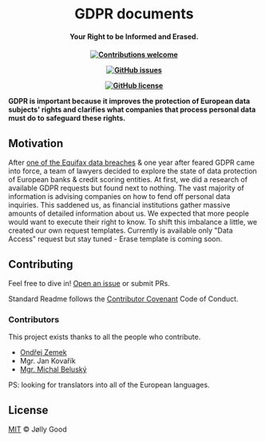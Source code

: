 
<h1 align="center">
  GDPR documents
  <br>
</h1>

<h4 align="center">Your Right to be Informed and Erased.<h4>

<div align="center">
 
  <!-- Contributions -->
  <a href="https://github.com/good-lly/gdpr-documents/issues/">
    <img src="https://img.shields.io/badge/contributions-welcome-orange.svg"
      alt="Contributions welcome" />
  </a>

 <!-- issues -->
  [![GitHub issues](https://img.shields.io/github/issues/Naereen/StrapDown.js.svg)](https://github.com/good-lly/gdpr-documents/issues/)
  
 <!-- License --> 
  [![GitHub license](https://img.shields.io/github/license/Naereen/StrapDown.js.svg)](https://github.com/good-lly/gdpr-documents/blob/master/LICENSE)
</div> 

GDPR is important because it improves the protection of European data subjects' rights and clarifies what companies that process personal data must do to safeguard these rights.


## Motivation 

After [one of the Equifax data breaches](https://techcrunch.com/2018/12/10/equifax-breach-preventable-house-oversight-report/) & one year after feared GDPR came into force, a team of lawyers decided to explore the state of data protection of European banks & credit scoring entities. At first, we did a research of available GDPR requests but found next to nothing. The vast majority of information is advising companies on how to fend off personal data inquiries. This saddened us, as financial institutions gather massive amounts of detailed information about us. We expected that more people would want to execute their right to know. To shift this imbalance a little, we created our own request templates. Currently is available only "Data Access" request but stay tuned - Erase template is coming soon.

## Contributing

Feel free to dive in! [Open an issue](https://github.com/good-lly/gdpr-documents/issues/new) or submit PRs.

Standard Readme follows the [Contributor Covenant](http://contributor-covenant.org/version/1/3/0/) Code of Conduct.

### Contributors

This project exists thanks to all the people who contribute. 
- [Ondřej Zemek](https://www.linkedin.com/in/ondrejzemek)
- Mgr. Jan Kovařík
- [Mgr. Michal Beluský](https://cz.linkedin.com/in/michalbelusky)

PS: looking for translators into all of the European languages.

## License

[MIT](LICENSE) © Jølly Good
